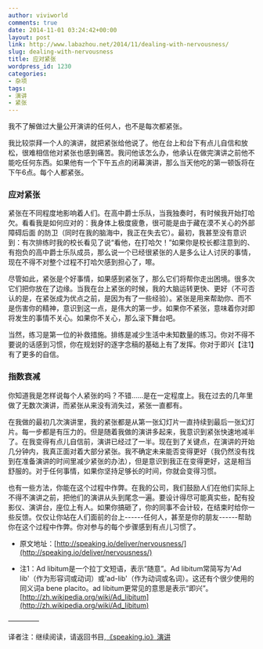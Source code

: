 ```yaml
---
author: viviworld
comments: true
date: 2014-11-01 03:24:42+00:00
layout: post
link: http://www.labazhou.net/2014/11/dealing-with-nervousness/
slug: dealing-with-nervousness
title: 应对紧张
wordpress_id: 1230
categories:
- 杂项
tags:
- 演讲
- 紧张
---
```


我不了解做过大量公开演讲的任何人，也不是每次都紧张。

我比较崇拜一个人的演讲，就把紧张给他说了。他在台上和台下有点儿自信和放松，很难相信他对紧张也感到痛苦。我问他该怎么办，他承认在做完演讲之前他不能吃任何东西。如果他有一个下午五点的闭幕演讲，那么当天他吃的第一顿饭将在下午6点。每个人都紧张。


### 应对紧张


紧张在不同程度地影响着人们。在高中爵士乐队，当我独奏时，有时候我开始打哈欠。看看我是如何应对的：我身体上极度疲惫，很可能是由于藏在漠不关心的外部障碍后面 的防卫（同时在我的脑海中，我正在失去它）。最初，我甚至没有意识到：有次排练时我的校长看见了说“看他，在打哈欠！”如果你是校长都注意到的、有抱负的高中爵士乐队成员，那么说一个已经很紧张的人是多么让人讨厌的事情，现在不得不对整个过程不打哈欠感到担心了，嚓。

尽管如此，紧张是个好事情，如果感到紧张了，那么它们将帮你走出困境。很多次它们把你放在了边缘。当我在台上紧张的时候，我的大脑运转更快、更好（不可否认的是，在紧张成为优点之前，是因为有了一些经验）。紧张是用来帮助你、而不是伤害你的精神，意识到这一点，是伟大的第一步。如果你不紧张，意味着你对即将发生的事情不关心。如果你不关心，那么滚下舞台吧。

当然，练习是第一位的补救措施。排练是减少生活中未知数量的练习。你对不得不要说的话感到习惯，你在规划好的逐字念稿的基础上有了发挥。你对于即兴【注1】有了更多的自信。


### 指数衰减


你知道我是怎样说每个人紧张的吗？不错……是在一定程度上。我在过去的几年里做了无数次演讲，而紧张从来没有消失过，紧张一直都有。

在我做的最初几次演讲里，我的紧张都是从第一张幻灯片一直持续到最后一张幻灯片。每一步都是有压力的。但是随着我做的演讲多起来，我意识到紧张快速地减半了。在我变得有点儿自信前，演讲已经过了一半。现在到了关键点，在演讲的开始几分钟内，我真正面对着大部分紧张。我不确定未来能否变得更好（我仍然没有找到在准备演讲的时间里减少紧张的办法），但是意识到我正在变得更好，这是相当舒服的。对于任何事情，如果你坚持足够长的时间，你就会变得习惯。

也有一些方法，你能在这个过程中作弊。在我的公司，我们鼓励人们在他们实际上不得不演讲之前，把他们的演讲从头到尾念一遍。要设计得尽可能真实些，配有投影仪、演讲台，座位上有人。如果你搞砸了，你的同事不会计较，在结束时给你一些反馈。仅仅让你站在人们面前的台上------任何人，甚至是你的朋友------帮助你在这个过程中作弊。你对参与的每个步骤感到有点儿习惯了。



	
  * 原文地址：[http://speaking.io/deliver/nervousness/](http://speaking.io/deliver/nervousness/)

	
  * 注1：Ad libitum是一个拉丁文短语，表示“随意”。Ad libitum常简写为'Ad lib'（作为形容词或动词）或'ad-lib'（作为动词或名词）。这还有个很少使用的同义词a bene placito。ad libitum更常见的意思是表示“即兴”。[http://zh.wikipedia.org/wiki/Ad_libitum](http://zh.wikipedia.org/wiki/Ad_libitum)


————–

译者注：继续阅读，请返回书目,[《speaking.io》演讲](http://www.labazhou.net/speaking/)
